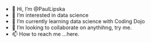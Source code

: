 - 👋 Hi, I’m @PaulLipska
- 👀 I’m interested in data science
- 🌱 I’m currently learning data science with Coding Dojo
- 💞️ I’m looking to collaborate on anythihng, try me.
- 📫 How to reach me ...here.

<!---
PaulLipska/PaulLipska is a ✨ special ✨ repository because its `README.md` (this file) appears on your GitHub profile.
You can click the Preview link to take a look at your changes.
--->
